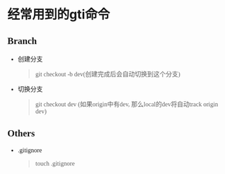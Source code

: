 # 经常用到的gti命令

<font face="Microsoft Yahei">

## Branch

- 创建分支
    >git checkout -b dev(创建完成后会自动切换到这个分支)
- 切换分支
    >git checkout dev (如果origin中有dev, 那么local的dev将自动track origin dev)

## Others

- .gitignore
    
    >touch .gitignore
